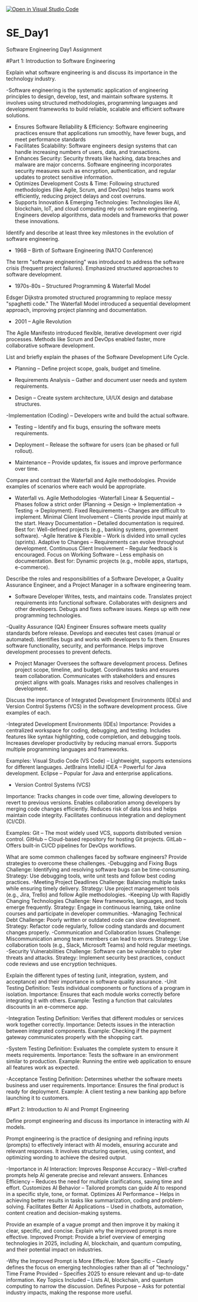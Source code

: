 [![Open in Visual Studio Code](https://classroom.github.com/assets/open-in-vscode-2e0aaae1b6195c2367325f4f02e2d04e9abb55f0b24a779b69b11b9e10269abc.svg)](https://classroom.github.com/online_ide?assignment_repo_id=18362728&assignment_repo_type=AssignmentRepo)
# SE_Day1
Software Engineering Day1 Assignment

#Part 1: Introduction to Software Engineering

Explain what software engineering is and discuss its importance in the technology industry.

 -Software engineering is the systematic application of engineering principles to design, develop, test, and maintain software systems. It involves using structured methodologies, programming languages and development frameworks to build reliable, scalable and efficient software solutions.
 - Ensures Software Reliability & Efficiency: Software engineering practices ensure that applications run smoothly, have fewer bugs, and meet performance standards
 - Facilitates Scalability: Software engineers design systems that can handle increasing numbers of users, data, and transactions.
 - Enhances Security: Security threats like hacking, data breaches and malware are major concerns. Software engineering incorporates security measures such as encryption, authentication, and regular updates to protect sensitive information.
 - Optimizes Development Costs & Time: Following structured methodologies (like Agile, Scrum, and DevOps) helps teams work efficiently, reducing project delays and cost overruns.
 - Supports Innovation & Emerging Technologies: Technologies like AI, blockchain, IoT, and cloud computing rely on software engineering. Engineers develop algorithms, data models and frameworks that power these innovations.


Identify and describe at least three key milestones in the evolution of software engineering.

-  1968 – Birth of Software Engineering (NATO Conference)

The term "software engineering" was introduced to address the software crisis (frequent project failures).
Emphasized structured approaches to software development.

-  1970s-80s – Structured Programming & Waterfall Model

Edsger Dijkstra promoted structured programming to replace messy "spaghetti code."
The Waterfall Model introduced a sequential development approach, improving project planning and documentation.

-  2001 – Agile Revolution

The Agile Manifesto introduced flexible, iterative development over rigid processes.
Methods like Scrum and DevOps enabled faster, more collaborative software development.


List and briefly explain the phases of the Software Development Life Cycle.
- Planning – Define project scope, goals, budget and timeline.

- Requirements Analysis – Gather and document user needs and system requirements.

- Design – Create system architecture, UI/UX design and database structures.

-Implementation (Coding) – Developers write and build the actual software.

- Testing – Identify and fix bugs, ensuring the software meets requirements.

- Deployment – Release the software for users (can be phased or full rollout).

- Maintenance – Provide updates, fix issues and improve performance over time.


Compare and contrast the Waterfall and Agile methodologies. Provide examples of scenarios where each would be appropriate.
- Waterfall vs. Agile Methodologies
 -Waterfall
Linear & Sequential – Phases follow a strict order (Planning → Design → Implementation → Testing → Deployment).
Fixed Requirements – Changes are difficult to implement.
Minimal Client Involvement – Clients provide input mainly at the start.
Heavy Documentation – Detailed documentation is required.
Best for: Well-defined projects (e.g., banking systems, government software).
 -Agile
 Iterative & Flexible – Work is divided into small cycles (sprints).
 Adaptive to Changes – Requirements can evolve throughout development.
 Continuous Client Involvement – Regular feedback is encouraged.
 Focus on Working Software – Less emphasis on documentation.
 Best for: Dynamic projects (e.g., mobile apps, startups, e-commerce).

Describe the roles and responsibilities of a Software Developer, a Quality Assurance Engineer, and a Project Manager in a software engineering team.
  - Software Developer
Writes, tests, and maintains code.
Translates project requirements into functional software.
Collaborates with designers and other developers.
Debugs and fixes software issues.
Keeps up with new programming technologies.

  -Quality Assurance (QA) Engineer
Ensures software meets quality standards before release.
Develops and executes test cases (manual or automated).
Identifies bugs and works with developers to fix them.
Ensures software functionality, security, and performance.
Helps improve development processes to prevent defects.
  - Project Manager
Oversees the software development process.
Defines project scope, timeline, and budget.
Coordinates tasks and ensures team collaboration.
Communicates with stakeholders and ensures project aligns with goals.
Manages risks and resolves challenges in development.

Discuss the importance of Integrated Development Environments (IDEs) and Version Control Systems (VCS) in the software development process. Give examples of each.

  -Integrated Development Environments (IDEs)
Importance:
Provides a centralized workspace for coding, debugging, and testing.
Includes features like syntax highlighting, code completion, and debugging tools.
Increases developer productivity by reducing manual errors.
Supports multiple programming languages and frameworks.

Examples:
Visual Studio Code (VS Code) – Lightweight, supports extensions for different languages.
JetBrains IntelliJ IDEA – Powerful for Java development.
Eclipse – Popular for Java and enterprise applications.

  - Version Control Systems (VCS)
    
Importance:
Tracks changes in code over time, allowing developers to revert to previous versions.
Enables collaboration among developers by merging code changes efficiently.
Reduces risk of data loss and helps maintain code integrity.
Facilitates continuous integration and deployment (CI/CD).

Examples:
Git – The most widely used VCS, supports distributed version control.
GitHub – Cloud-based repository for hosting Git projects.
GitLab – Offers built-in CI/CD pipelines for DevOps workflows.

What are some common challenges faced by software engineers? Provide strategies to overcome these challenges.
 -Debugging and Fixing Bugs
Challenge: Identifying and resolving software bugs can be time-consuming.
Strategy: Use debugging tools, write unit tests and follow best coding practices.
  -Meeting Project Deadlines
Challenge: Balancing multiple tasks while ensuring timely delivery.
Strategy: Use project management tools (e.g., Jira, Trello) and follow Agile methodologies.
  -Keeping Up with Rapidly Changing Technologies
Challenge: New frameworks, languages, and tools emerge frequently.
Strategy: Engage in continuous learning, take online courses and participate in developer communities.
  -Managing Technical Debt
Challenge: Poorly written or outdated code can slow development.
Strategy: Refactor code regularly, follow coding standards and document changes properly.
  -Communication and Collaboration Issues
Challenge: Miscommunication among team members can lead to errors.
Strategy: Use collaboration tools (e.g., Slack, Microsoft Teams) and hold regular meetings.
  -Security Vulnerabilities
Challenge: Software can be vulnerable to cyber threats and attacks.
Strategy: Implement security best practices, conduct code reviews and use encryption techniques.

Explain the different types of testing (unit, integration, system, and acceptance) and their importance in software quality assurance.
-Unit Testing
Definition: Tests individual components or functions of a program in isolation.
Importance: Ensures that each module works correctly before integrating it with others.
Example: Testing a function that calculates discounts in an e-commerce app.

-Integration Testing
Definition: Verifies that different modules or services work together correctly.
Importance: Detects issues in the interaction between integrated components.
Example: Checking if the payment gateway communicates properly with the shopping cart.

-System Testing
Definition: Evaluates the complete system to ensure it meets requirements.
Importance: Tests the software in an environment similar to production.
Example: Running the entire web application to ensure all features work as expected.

-Acceptance Testing
Definition: Determines whether the software meets business and user requirements.
Importance: Ensures the final product is ready for deployment.
Example: A client testing a new banking app before launching it to customers.


#Part 2: Introduction to AI and Prompt Engineering


Define prompt engineering and discuss its importance in interacting with AI models.

Prompt engineering is the practice of designing and refining inputs (prompts) to effectively interact with AI models, ensuring accurate and relevant responses. It involves structuring queries, using context, and optimizing wording to achieve the desired output.

  -Importance in AI Interaction:
Improves Response Accuracy – Well-crafted prompts help AI generate precise and relevant answers.
Enhances Efficiency – Reduces the need for multiple clarifications, saving time and effort.
Customizes AI Behavior – Tailored prompts can guide AI to respond in a specific style, tone, or format.
Optimizes AI Performance – Helps in achieving better results in tasks like summarization, coding and problem-solving.
Facilitates Better AI Applications – Used in chatbots, automation, content creation and decision-making systems.

Provide an example of a vague prompt and then improve it by making it clear, specific, and concise. Explain why the improved prompt is more effective.
Improved Prompt:
Provide a brief overview of emerging technologies in 2025, including AI, blockchain, and quantum computing, and their potential impact on industries.

 -Why the Improved Prompt is More Effective:
More Specific – Clearly defines the focus on emerging technologies rather than all of "technology."
Time Frame Provided – Specifies 2025 to ensure relevant and up-to-date information.
Key Topics Included – Lists AI, blockchain, and quantum computing to narrow the discussion.
Defines Purpose – Asks for potential industry impacts, making the response more useful.
